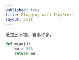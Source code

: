 ```yaml
---
published: true
title: Blogging with TinyPress
layout: post
---
```

感觉还不错，省事许多。


```python
def miao():
    wu = 555
    return wu
````